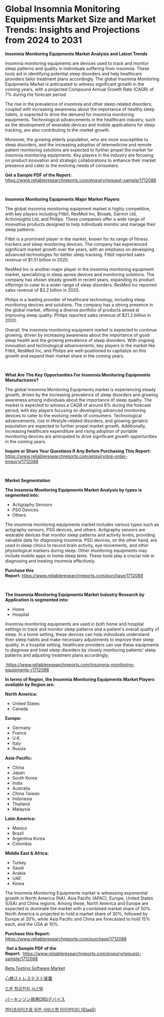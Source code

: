 <p><h1>Global Insomnia Monitoring Equipments Market Size and Market Trends: Insights and Projections from 2024 to 2031</h1></p><p><strong>Insomnia Monitoring Equipments Market Analysis and Latest Trends</strong></p>
<p><p>Insomnia monitoring equipments are devices used to track and monitor sleep patterns and quality in individuals suffering from insomnia. These tools aid in identifying potential sleep disorders and help healthcare providers tailor treatment plans accordingly. The global Insomnia Monitoring Equipments Market is anticipated to witness significant growth in the coming years, with a projected Compound Annual Growth Rate (CAGR) of 7% during the forecast period.</p><p>The rise in the prevalence of insomnia and other sleep-related disorders, coupled with increasing awareness about the importance of healthy sleep habits, is expected to drive the demand for insomnia monitoring equipments. Technological advancements in the healthcare industry, such as the development of wearable devices and mobile applications for sleep tracking, are also contributing to the market growth.</p><p>Moreover, the growing elderly population, who are more susceptible to sleep disorders, and the increasing adoption of telemedicine and remote patient monitoring solutions are expected to further propel the market for insomnia monitoring equipments. Key players in the industry are focusing on product innovation and strategic collaborations to enhance their market presence and cater to the evolving needs of consumers.</p></p>
<p><strong>Get a Sample PDF of the Report:&nbsp;</strong> <a href="https://www.reliableresearchreports.com/enquiry/request-sample/1712088">https://www.reliableresearchreports.com/enquiry/request-sample/1712088</a></p>
<p>&nbsp;</p>
<p><strong>Insomnia Monitoring Equipments Major Market Players</strong></p>
<p><p>The global insomnia monitoring equipment market is highly competitive, with key players including Fitbit, ResMed Inc, Bioseb, Garmin Ltd, Activinsights Ltd, and Philips. These companies offer a wide range of innovative products designed to help individuals monitor and manage their sleep patterns.</p><p>Fitbit is a prominent player in the market, known for its range of fitness trackers and sleep monitoring devices. The company has experienced significant market growth over the years, with an emphasis on developing advanced technologies for better sleep tracking. Fitbit reported sales revenue of $1.51 billion in 2020.</p><p>ResMed Inc is another major player in the insomnia monitoring equipment market, specializing in sleep apnea devices and monitoring solutions. The company has shown steady growth in recent years, expanding its product offerings to cater to a wider range of sleep disorders. ResMed Inc reported sales revenue of $3.2 billion in 2020.</p><p>Philips is a leading provider of healthcare technology, including sleep monitoring devices and solutions. The company has a strong presence in the global market, offering a diverse portfolio of products aimed at improving sleep quality. Philips reported sales revenue of $21.2 billion in 2020.</p><p>Overall, the insomnia monitoring equipment market is expected to continue growing, driven by increasing awareness about the importance of good sleep health and the growing prevalence of sleep disorders. With ongoing innovation and technological advancements, key players in the market like Fitbit, ResMed Inc, and Philips are well-positioned to capitalize on this growth and expand their market share in the coming years.</p></p>
<p>&nbsp;</p>
<p><strong>What Are The Key Opportunities For Insomnia Monitoring Equipments Manufacturers?</strong></p>
<p><p>The global Insomnia Monitoring Equipments market is experiencing steady growth, driven by the increasing prevalence of sleep disorders and growing awareness among individuals about the importance of sleep quality. The market is expected to witness a CAGR of around 6% during the forecast period, with key players focusing on developing advanced monitoring devices to cater to the evolving needs of consumers. Technological advancements, rise in lifestyle-related disorders, and growing geriatric population are expected to further propel market growth. Additionally, increasing healthcare expenditure and rising adoption of portable monitoring devices are anticipated to drive significant growth opportunities in the coming years.</p></p>
<p><strong>Inquire or Share Your Questions If Any Before Purchasing This Report:</strong> <a href="https://www.reliableresearchreports.com/enquiry/pre-order-enquiry/1712088">https://www.reliableresearchreports.com/enquiry/pre-order-enquiry/1712088</a></p>
<p>&nbsp;</p>
<p><strong>Market Segmentation</strong></p>
<p><strong>The Insomnia Monitoring Equipments Market Analysis by types is segmented into:</strong></p>
<p><ul><li>Actigraphy Sensors</li><li>PSG Devices</li><li>Others</li></ul></p>
<p><p>The insomnia monitoring equipments market includes various types such as actigraphy sensors, PSG devices, and others. Actigraphy sensors are wearable devices that monitor sleep patterns and activity levels, providing valuable data for diagnosing insomnia. PSG devices, on the other hand, are used in sleep clinics to record brain activity, eye movements, and other physiological markers during sleep. Other monitoring equipments may include mobile apps or home sleep tests. These tools play a crucial role in diagnosing and treating insomnia effectively.</p></p>
<p><strong>Purchase this Report:&nbsp;</strong><a href="https://www.reliableresearchreports.com/purchase/1712088">https://www.reliableresearchreports.com/purchase/1712088</a></p>
<p>&nbsp;</p>
<p><strong>The Insomnia Monitoring Equipments Market Industry Research by Application is segmented into:</strong></p>
<p><ul><li>Home</li><li>Hospital</li></ul></p>
<p><p>Insomnia monitoring equipments are used in both home and hospital settings to track and monitor sleep patterns and a patient's overall quality of sleep. In a home setting, these devices can help individuals understand their sleep habits and make necessary adjustments to improve their sleep quality. In a hospital setting, healthcare providers can use these equipments to diagnose and treat sleep disorders by closely monitoring patients' sleep patterns and adjusting treatment plans accordingly.</p></p>
<p><a href="https://www.reliableresearchreports.com/insomnia-monitoring-equipments-r1712088">&nbsp;https://www.reliableresearchreports.com/insomnia-monitoring-equipments-r1712088</a></p>
<p><strong>In terms of Region, the Insomnia Monitoring Equipments Market Players available by Region are:</strong></p>
<p>
    <p> <strong> North America: </strong>
        <ul>
            <li>United States</li>
            <li>Canada</li>
        </ul>
        </p> 
    <p> <strong> Europe: </strong>
        <ul>
            <li>Germany</li>
            <li>France</li>
            <li>U.K.</li>
            <li>Italy</li>
            <li>Russia</li>
        </ul>
        </p> 
    <p> <strong> Asia-Pacific: </strong>
        <ul>
            <li>China</li>
            <li>Japan</li>
            <li>South Korea</li>
            <li>India</li>
            <li>Australia</li>
            <li>China Taiwan</li>
            <li>Indonesia</li>
            <li>Thailand</li>
            <li>Malaysia</li>
        </ul>
        </p> 
    <p> <strong> Latin America: </strong>
        <ul>
            <li>Mexico</li>
            <li>Brazil</li>
            <li>Argentina Korea</li>
            <li>Colombia</li>
        </ul>
        </p> 
    <p> <strong> Middle East & Africa: </strong>
        <ul>
            <li>Turkey</li>
            <li>Saudi</li>
            <li>Arabia</li>
            <li>UAE</li>
            <li>Korea</li>
        </ul>
    </p>
    </p>
<p><p>The Insomnia Monitoring Equipments market is witnessing exponential growth in North America (NA), Asia Pacific (APAC), Europe, United States (USA) and China regions. Among these, North America and Europe are expected to dominate the market with a combined market share of 50%. North America is projected to hold a market share of 30%, followed by Europe at 20%, while Asia Pacific and China are forecasted to hold 15% each, and the USA at 10%.</p></p>
<p><strong>Purchase this Report: </strong><a href="https://www.reliableresearchreports.com/purchase/1712088">https://www.reliableresearchreports.com/purchase/1712088</a></p>
<p>&nbsp;<strong>Get a Sample PDF of the Report:&nbsp;&nbsp;</strong><a href="https://www.reliableresearchreports.com/enquiry/request-sample/1712088">https://www.reliableresearchreports.com/enquiry/request-sample/1712088</a></p>
<p><strong></strong></p>
<p><p><a href="https://github.com/rahu1506/Market-Research-Report-List-4/blob/main/beta-testing-software-market.md">Beta Testing Software Market</a></p><p><a href="https://github.com/gfggqjbfys368009/Market-Research-Report-List-2/blob/main/4465925127139.md">心肺ストレステスト装置</a></p><p><a href="https://github.com/trmesnao7959541/Market-Research-Report-List-2/blob/main/6926352107307.md">드론 항공전자 시스템</a></p><p><a href="https://github.com/qwpelcjko9242629/Market-Research-Report-List-2/blob/main/5505327127138.md">パーキンソン病用DBSデバイス</a></p><p><a href="https://github.com/JackieFauhey9089475/Market-Research-Report-List-2/blob/main/6620133110487.md">엔터프라이즈를 위한 서비스형 아이덴티티 (IDaaS)</a></p></p>